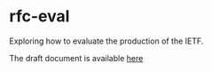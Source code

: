 # rfc-eval
Exploring how to evaluate the production of the IETF.

The draft document is available [here](https://github.com/huitema/rfc-eval/blob/master/rfc-eval.md)